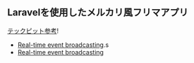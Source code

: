 ##  Laravelを使用したメルカリ風フリマアプリ
[テックピット参考](https://www.techpit.jp/courses/139)!


- [Real-time event broadcasting](https://laravel.com/docs/broadcasting).s
- [Real-time event broadcasting](https://laravel.com/docs/broadcasting)
